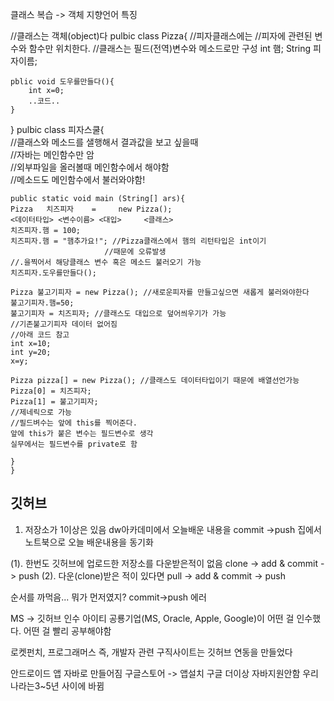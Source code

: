 클래스 복습
-> 객체 지향언어 특징

//클래스는 객체(object)다
pulbic class Pizza{
//피자클래스에는 
//피자에 관련된 변수와 함수만 위치한다.
//클래스는 필드(전역)변수와 메소드로만 구성
    int 햄;
    String 피자이름;
    
    pblic void 도우를만들다(){
        int x=0;
        ..코드..
    }

}
pulbic class 피자스쿨{  
//클래스와 메소드를 샐행해서 결과값을 보고 싶을때  
//자바는 메인함수만 암  
//외부파일을 올러볼때 메인함수에서 해야함  
//메소드도 메인함수에서 불러와야함!

    public static void main (String[] ars){
    Pizza   치즈피자    =     new Pizza();
    <데이터타입> <변수이름> <대입>     <클래스>
    치즈피자.햄 = 100;
    치즈피자.햄 = "햄추가요!"; //Pizza클래스에서 햄의 리턴타입은 int이기
                         //때문에 오류발생
    //.을찍어서 해당클래스 변수 혹은 메소드 불러오기 가능
    치즈피자.도우를만들다();

    Pizza 불고기피자 = new Pizza(); //새로운피자를 만들고싶으면 새롭게 불러와야한다
    불고기피자.햄=50;   
    불고기피자 = 치즈피자; //클래스도 대입으로 덮어씌우기가 가능
    //기존불고기피자 데이터 없어짐
    //아래 코드 참고
    int x=10;
    int y=20;
    x=y;

    Pizza pizza[] = new Pizza(); //클래스도 데이터타입이기 때문에 배열선언가능
    Pizza[0] = 치즈피자;
    Pizza[1] = 불고기피자;
    //제네릭으로 가능
    //필드벼수는 앞에 this를 찍어준다.
    앞에 this가 붙은 변수는 필드변수로 생각
    실무에서는 필드변수를 private로 함

    }
    }


##   깃허브
1. 저장소가 1이상은 있음
dw아카데미에서 오늘배운 내용을 commit ->push 집에서 노트북으로 오늘 배운내용을 동기화

(1). 한번도 깃허브에 업로드한 저장소를 다운받은적이 없음
clone -> add & commit -> push
(2). 다운(clone)받은 적이 있다면 
pull -> add & commit -> push

순서를 까먹음... 뭐가 먼저였지?
commit->push 에러


MS -> 깃허브 인수
아이티 공룡기업(MS, Oracle, Apple, Google)이 어떤 걸 인수했다.
어떤 걸 빨리 공부해야함

로켓펀치, 프로그래머스 즉, 개발자 관련 구직사이트는 
깃허브 연동을 만들었다

안드로이드 앱 자바로 만들어짐
구글스토어 -> 앱설치
구글 더이상 자바지원안함 우리나라는3~5년 사이에 바뀜 